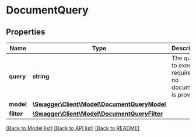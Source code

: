 # DocumentQuery

## Properties
Name | Type | Description | Notes
------------ | ------------- | ------------- | -------------
**query** | **string** | The query to execute, required if no document is provided | 
**model** | [**\Swagger\Client\Model\DocumentQueryModel**](DocumentQueryModel.md) |  | [optional] 
**filter** | [**\Swagger\Client\Model\DocumentQueryFilter**](DocumentQueryFilter.md) |  | [optional] 

[[Back to Model list]](../README.md#documentation-for-models) [[Back to API list]](../README.md#documentation-for-api-endpoints) [[Back to README]](../README.md)


